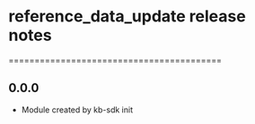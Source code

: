 # reference_data_update release notes
=========================================

0.0.0
-----
* Module created by kb-sdk init
